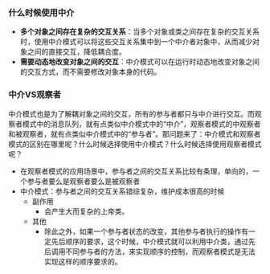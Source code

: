 ### 什么时候使用中介
- **多个对象之间存在复杂的交互关系**：当多个对象或类之间存在复杂的交互关系时，使用中介模式可以将这些交互关系集中到一个中介者对象中，从而减少对象之间的直接交互，降低耦合度。
- **需要动态地改变对象之间的交互**：中介模式可以在运行时动态地改变对象之间的交互方式，而不需要修改对象本身的代码。

### 中介VS观察者
中介模式也是为了解耦对象之间的交互，所有的参与者都只与中介进行交互。而观察者模式中的消息队列，就有点类似中介模式中的“中介”，观察者模式的中观察者和被观察者，就有点类似中介模式中的“参与者”。那问题来了：中介模式和观察者模式的区别在哪里呢？什么时候选择使用中介模式？什么时候选择使用观察者模式呢？
- 在观察者模式的应用场景中，参与者之间的交互关系比较有条理，单向的，一个参与者要么是观察者要么是被观察者
- 中介模式：参与者之间的交互关系错综复杂，维护成本很高的时候
	- 副作用
		- 会产生大而复杂的上帝类。
	- 其他
		- 除此之外，如果一个参与者状态的改变，其他参与者执行的操作有一定先后顺序的要求，这个时候，中介模式就可以利用中介类，通过先后调用不同参与者的方法，来实现顺序的控制，而观察者模式是无法实现这样的顺序要求的。